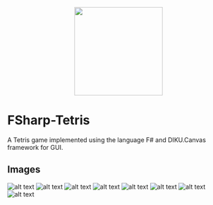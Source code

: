 <p align="center">
  <img src="assets/logo.jpg" height="200" />
</p>

# FSharp-Tetris
A Tetris game implemented using the language F# and DIKU.Canvas framework for GUI.

## Images

![alt text](https://github.com/simonsejse/FSharp-Tetris/blob/main/previews/1.PNG "Logo Title Text 1")
![alt text](https://github.com/simonsejse/FSharp-Tetris/blob/main/previews/2.PNG "Logo Title Text 1")
![alt text](https://github.com/simonsejse/FSharp-Tetris/blob/main/previews/3.PNG "Logo Title Text 1")
![alt text](https://github.com/simonsejse/FSharp-Tetris/blob/main/previews/4.PNG "Logo Title Text 1")
![alt text](https://github.com/simonsejse/FSharp-Tetris/blob/main/previews/5.PNG "Logo Title Text 1")
![alt text](https://github.com/simonsejse/FSharp-Tetris/blob/main/previews/6.PNG "Logo Title Text 1")
![alt text](https://github.com/simonsejse/FSharp-Tetris/blob/main/previews/7.PNG "Logo Title Text 1")
![alt text](https://github.com/simonsejse/FSharp-Tetris/blob/main/previews/8.PNG "Logo Title Text 1")
